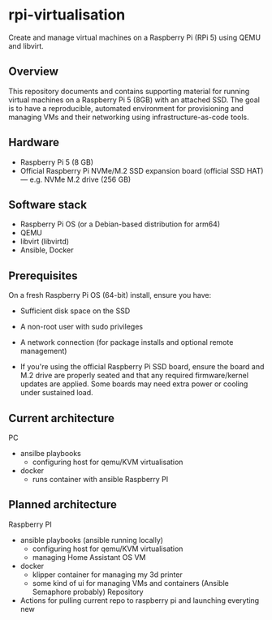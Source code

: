 # rpi-virtualisation

Create and manage virtual machines on a Raspberry Pi (RPi 5) using QEMU and libvirt.

## Overview

This repository documents and contains supporting material for running virtual machines on a Raspberry Pi 5 (8GB) with an attached SSD. The goal is to have a reproducible, automated environment for provisioning and managing VMs and their networking using infrastructure-as-code tools.

## Hardware

- Raspberry Pi 5 (8 GB)
- Official Raspberry Pi NVMe/M.2 SSD expansion board (official SSD HAT) — e.g. NVMe M.2 drive (256 GB)

## Software stack

- Raspberry Pi OS (or a Debian-based distribution for arm64)
- QEMU
- libvirt (libvirtd)
- Ansible, Docker

## Prerequisites

On a fresh Raspberry Pi OS (64-bit) install, ensure you have:

- Sufficient disk space on the SSD
- A non-root user with sudo privileges
- A network connection (for package installs and optional remote management)

- If you're using the official Raspberry Pi SSD board, ensure the board and M.2 drive are properly seated and that any required firmware/kernel updates are applied. Some boards may need extra power or cooling under sustained load.

## Current architecture
PC 
- ansilbe playbooks 
  - configuring host for qemu/KVM virtualisation
- docker
  - runs container with ansible 
Raspberry PI
## Planned architecture
Raspberry PI
- ansible playbooks (ansible running locally)
  - configuring host for qemu/KVM virtualisation
  - managing Home Assistant OS VM
- docker 
  - klipper container for managing my 3d printer
  - some kind of ui for managing VMs and containers (Ansible Semaphore probably)
Repository
- Actions for pulling current repo to raspberry pi and launching everyting new